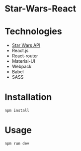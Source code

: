 # Star-Wars-React

# Technologies
* [Star Wars API](https://swapi.co/)
* React.js
* React-router
* Material-UI
* Webpack
* Babel
* SASS

# Installation
<code>npm install</code>

# Usage
<code>npm run dev</code>
